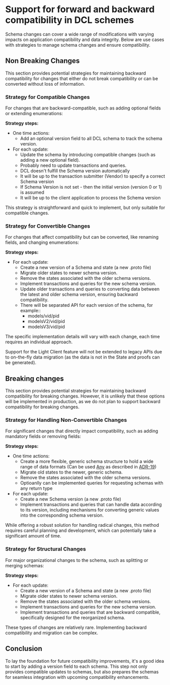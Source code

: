 # Support for forward and backward compatibility in DCL schemes

Schema changes can cover a wide range of modifications with varying impacts on application compatibility and data integrity. Below are use cases with strategies to manage schema changes and ensure compatibility.

## Non Breaking Changes

This section provides potential strategies for maintaining backward compatibility for changes that either do not break compatibility or can be converted without loss of information.

### Strategy for Compatible Changes

For changes that are backward-compatible, such as adding optional fields or extending enumerations:

**Strategy steps:**

- One time actions:
  - Add an optional version field to all DCL schema to track the schema version.
- For each update:
  - Update the schema by introducing compatible changes (such as adding a new optional field).
  - Probably need to update transactions and queries.
  - DCL doesn't fulfill the Schema version automatically
  - It will be up to the transaction submitter (Vendor) to specify a correct Schema version
  - If Schema Version is not set - then the initial version (version 0 or 1) is assumed
  - It will be up to the client application to process the Schema version

This strategy is straightforward and quick to implement, but only suitable for compatible changes.

### Strategy for Convertible Changes

For changes that affect compatibility but can be converted, like renaming fields, and changing enumerations:

**Strategy steps:**

- For each update:
  - Create a new version of a Schema and state (a new .proto file)
  - Migrate older states to newer schema version.
  - Remove the states associated with the older schema versions.
  - Implement transactions and queries for the new schema version.
  - Update older transactions and queries to converting data between the latest and older schema version,  ensuring backward compatibility.
  - There will be separated API for each version of the schema, for example::
    - models/vid/pid
    - modelsV2/vid/pid
    - modelsV3/vid/pid

The specific implementation details will vary with each change, each time requires an individual approach.

Support for the Light Client feature will not be extended to legacy APIs due to on-the-fly data migration (as the data is not in the State and proofs can be generated).

## Breaking changes

This section provides potential strategies for maintaining backward compatibility for breaking changes. However, it is unlikely that these options will be implemented in production, as we do not plan to support backward compatibility for breaking changes.

### Strategy for Handling Non-Convertible Changes

For significant changes that directly impact compatibility, such as adding mandatory fields or removing fields:

**Strategy steps:**

- One time actions:
  - Create a more flexible, generic schema structure to hold a wide range of data formats (Can be used [Any](https://github.com/protocolbuffers/protobuf/blob/main/src/google/protobuf/any.proto) as described in [ADR-19](https://docs.cosmos.network/v0.47/build/architecture/adr-019-protobuf-state-encoding#usage-of-any-to-encode-interfaces))
  - Migrate old states to the newer, generic schema.
  - Remove the states associated with the older schema versions.
  - Optioanlly can be implemented queries for requesting schemas with any return type
- For each update:
  - Create a new Schema version (a new .proto file)
  - Implement transactions and queries that can handle data according to its version, including mechanisms for converting generic values into the corresponding schema version.

While offering a robust solution for handling radical changes, this method requires careful planning and development, which can potentially take a significant amount of time.

### Strategy for Structural Changes

For major organizational changes to the schema, such as splitting or merging schemas:

**Strategy steps:**

- For each update:
  - Create a new version of a Schema and state (a new .proto file)
  - Migrate older states to newer schema version.
  - Remove the states associated with the older schema versions.
  - Implement transactions and queries for the new schema version.
  - Implement transactions and queries that are backward compatible, specifically designed for the reorganized schema.

These types of changes are relatively rare. Implementing backward compatibility and migration can be complex.

## Conclusion

To lay the foundation for future compatibility improvements, it's a good idea to start by adding a version field to each schema. This step not only provides compatible updates to schemas, but also prepares the schemas for seamless integration with upcoming compatibility enhancements.
